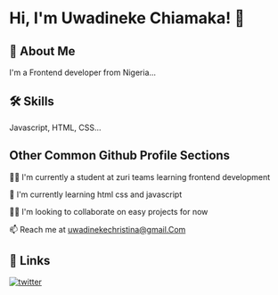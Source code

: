 
# Hi, I'm Uwadineke Chiamaka! 👋

## 🚀 About Me

I'm a Frontend developer from Nigeria...




## 🛠 Skills
Javascript, HTML, CSS...


## Other Common Github Profile Sections
👩‍💻 I'm currently a student at zuri teams learning frontend development

🧠 I'm currently learning html css and javascript

👯‍♀️ I'm looking to collaborate on easy projects for now

📫 Reach me at uwadinekechristina@gmail.Com


## 🔗 Links
[![twitter](https://img.shields.io/badge/twitter-1DA1F2?style=for-the-badge&logo=twitter&logoColor=white)](https://twitter.com/A_ma_ka_)

